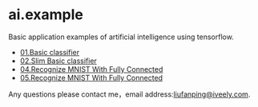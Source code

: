 # ai.example
Basic application examples of artificial intelligence using tensorflow.
*   [01.Basic classifier](https://github.com/Fanping/ai.example/tree/master/01.Basic-Classifier)
*   [02.Slim Basic classifier](https://github.com/Fanping/ai.example/tree/master/02.Slim-Basic-Classifier)
*   [04.Recognize MNIST With Fully Connected](https://github.com/Fanping/ai.example/tree/master/04.Recognize-MNIST-With-Fully-Connected)
*   [05.Recognize MNIST With Fully Connected](https://github.com/Fanping/ai.example/tree/master/05.Recognize-MNIST-With-CNN)

Any questions please contact me，email address:<liufanping@iveely.com>.